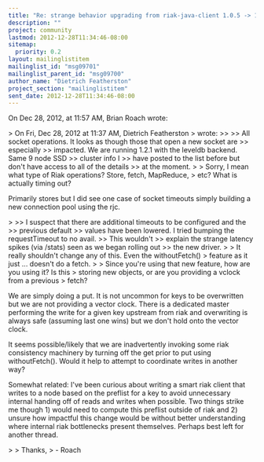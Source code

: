 ```yaml
---
title: "Re: strange behavior upgrading from riak-java-client 1.0.5 -> 1.0.6"
description: ""
project: community
lastmod: 2012-12-28T11:34:46-08:00
sitemap:
  priority: 0.2
layout: mailinglistitem
mailinglist_id: "msg09701"
mailinglist_parent_id: "msg09700"
author_name: "Dietrich Featherston"
project_section: "mailinglistitem"
sent_date: 2012-12-28T11:34:46-08:00
---
```



On Dec 28, 2012, at 11:57 AM, Brian Roach  wrote:

&gt; On Fri, Dec 28, 2012 at 11:37 AM, Dietrich Featherston
&gt;  wrote:
&gt;&gt; 
&gt;&gt; All socket operations. It looks as though those that open a new socket are 
&gt;&gt; especially
&gt;&gt; impacted. We are running 1.2.1 with the leveldb backend. Same 9 node SSD 
&gt;&gt; cluster info I
&gt;&gt; have posted to the list before but don't have access to all of the details 
&gt;&gt; at the moment.
&gt; 
&gt; Sorry, I mean what type of Riak operations? Store, fetch, MapReduce,
&gt; etc? What is actually timing out?

Primarily stores but I did see one case of socket timeouts simply building a 
new connection pool using the rjc.

&gt; 
&gt;&gt; I suspect that there are additional timeouts to be configured and the 
&gt;&gt; previous default
&gt;&gt; values have been lowered. I tried bumping the requestTimeout to no avail. 
&gt;&gt; This wouldn't
&gt;&gt; explain the strange latency spikes (via /stats) seen as we began rolling out 
&gt;&gt; the new driver.
&gt; 
&gt; It really shouldn't change any of this. Even the withoutFetch()
&gt; feature as it just ... doesn't do a fetch.
&gt; 
&gt; Since you're using that new feature, how are you using it? Is this
&gt; storing new objects, or are you providing a vclock from a previous
&gt; fetch?

We are simply doing a put. It is not uncommon for keys to be overwritten but we 
are not providing a vector clock. There is a dedicated master performing the 
write for a given key upstream from riak and overwriting is always safe 
(assuming last one wins) but we don't hold onto the vector clock. 

It seems possible/likely that we are inadvertently invoking some riak 
consistency machinery by turning off the get prior to put using withoutFetch(). 
Would it help to attempt to coordinate writes in another way?

Somewhat related: I've been curious about writing a smart riak client that 
writes to a node based on the preflist for a key to avoid unnecessary internal 
handing off of reads and writes when possible. Two things strike me though 1) 
would need to compute this preflist outside of riak and 2) unsure how impactful 
this change would be without better understanding where internal riak 
bottlenecks present themselves. Perhaps best left for another thread.

&gt; 
&gt; Thanks,
&gt; - Roach


